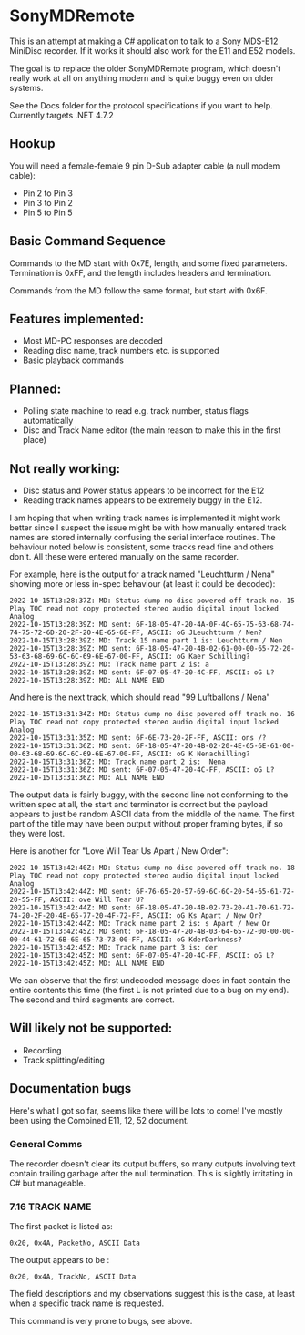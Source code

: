 ﻿# SonyMDRemote
This is an attempt at making a C# application to talk to a Sony MDS-E12 MiniDisc recorder. If it works it should also work for the E11 and E52 models. 

The goal is to replace the older SonyMDRemote program, which doesn't really work at all on anything modern and is quite buggy even on older systems.

See the Docs folder for the protocol specifications if you want to help.
Currently targets .NET 4.7.2

## Hookup
You will need a female-female 9 pin D-Sub adapter cable (a null modem cable):
* Pin 2 to Pin 3
* Pin 3 to Pin 2
* Pin 5 to Pin 5

## Basic Command Sequence
Commands to the MD start with 0x7E, length, and some fixed parameters. Termination is 0xFF, and the length includes headers and termination.

Commands from the MD follow the same format, but start with 0x6F.

## Features implemented:
* Most MD-PC responses are decoded
* Reading disc name, track numbers etc. is supported
* Basic playback commands

## Planned:
* Polling state machine to read e.g. track number, status flags automatically
* Disc and Track Name editor (the main reason to make this in the first place)

## Not really working:
* Disc status and Power status appears to be incorrect for the E12
* Reading track names appears to be extremely buggy in the E12. 

I am hoping that when writing track names is implemented it might work better since I suspect the issue might be with how manually entered track names are stored internally confusing the serial interface routines. The behaviour noted below is consistent, some tracks read fine and others don't. All these were entered manually on the same recorder.

For example, here is the output for a track named "Leuchtturm / Nena" showing more or less in-spec behaviour (at least it could be decoded):

	2022-10-15T13:28:37Z: MD: Status dump no disc powered off track no. 15 Play TOC read not copy protected stereo audio digital input locked Analog
	2022-10-15T13:28:39Z: MD sent: 6F-18-05-47-20-4A-0F-4C-65-75-63-68-74-74-75-72-6D-20-2F-20-4E-65-6E-FF, ASCII: oG JLeuchtturm / Nen?
	2022-10-15T13:28:39Z: MD: Track 15 name part 1 is: Leuchtturm / Nen
	2022-10-15T13:28:39Z: MD sent: 6F-18-05-47-20-4B-02-61-00-00-65-72-20-53-63-68-69-6C-6C-69-6E-67-00-FF, ASCII: oG Kaer Schilling?
	2022-10-15T13:28:39Z: MD: Track name part 2 is: a
	2022-10-15T13:28:39Z: MD sent: 6F-07-05-47-20-4C-FF, ASCII: oG L?
	2022-10-15T13:28:39Z: MD: ALL NAME END

And here is the next track, which should read "99 Luftballons / Nena"

	2022-10-15T13:31:34Z: MD: Status dump no disc powered off track no. 16 Play TOC read not copy protected stereo audio digital input locked Analog
	2022-10-15T13:31:35Z: MD sent: 6F-6E-73-20-2F-FF, ASCII: ons /?
	2022-10-15T13:31:36Z: MD sent: 6F-18-05-47-20-4B-02-20-4E-65-6E-61-00-00-63-68-69-6C-6C-69-6E-67-00-FF, ASCII: oG K Nenachilling?
	2022-10-15T13:31:36Z: MD: Track name part 2 is:  Nena
	2022-10-15T13:31:36Z: MD sent: 6F-07-05-47-20-4C-FF, ASCII: oG L?
	2022-10-15T13:31:36Z: MD: ALL NAME END

The output data is fairly buggy, with the second line not conforming to the written spec at all, the start and terminator is correct but the payload appears to just be random ASCII data from the middle of the name. The first part of the title may have been output without proper framing bytes, if so they were lost.

Here is another for "Love Will Tear Us Apart / New Order":

	2022-10-15T13:42:40Z: MD: Status dump no disc powered off track no. 18 Play TOC read not copy protected stereo audio digital input locked Analog
	2022-10-15T13:42:44Z: MD sent: 6F-76-65-20-57-69-6C-6C-20-54-65-61-72-20-55-FF, ASCII: ove Will Tear U?
	2022-10-15T13:42:44Z: MD sent: 6F-18-05-47-20-4B-02-73-20-41-70-61-72-74-20-2F-20-4E-65-77-20-4F-72-FF, ASCII: oG Ks Apart / New Or?
	2022-10-15T13:42:44Z: MD: Track name part 2 is: s Apart / New Or
	2022-10-15T13:42:45Z: MD sent: 6F-18-05-47-20-4B-03-64-65-72-00-00-00-00-44-61-72-6B-6E-65-73-73-00-FF, ASCII: oG KderDarkness?
	2022-10-15T13:42:45Z: MD: Track name part 3 is: der
	2022-10-15T13:42:45Z: MD sent: 6F-07-05-47-20-4C-FF, ASCII: oG L?
	2022-10-15T13:42:45Z: MD: ALL NAME END

We can observe that the first undecoded message does in fact contain the entire contents this time (the first L is not printed due to a bug on my end). The second and third segments are correct.

## Will likely not be supported:
* Recording
* Track splitting/editing

## Documentation bugs
Here's what I got so far, seems like there will be lots to come!
I've mostly been using the Combined E11, 12, 52 document.

### General Comms
The recorder doesn't clear its output buffers, so many outputs involving text contain trailing garbage after the null termination. This is slightly irritating in C# but manageable.

### 7.16 TRACK NAME
The first packet is listed as:

	0x20, 0x4A, PacketNo, ASCII Data

The output appears to be :

	0x20, 0x4A, TrackNo, ASCII Data

The field descriptions and my observations suggest this is the case, at least when a specific track name is requested.

This command is very prone to bugs, see above.